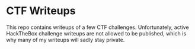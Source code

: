 # CTF Writeups
This repo contains writeups of a few CTF challenges.
Unfortunately, active HackTheBox challenge writeups are not allowed to be published, which is why many of my writeups will sadly stay private.
